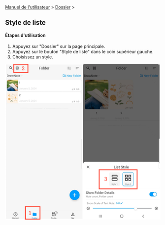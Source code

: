 [Manuel de l'utilisateur](/dragonnest/drawnote/manual/fr) > [Dossier](/dragonnest/drawnote/manual/fr/foldre) >

Style de liste
---
#### Étapes d'utilisation

1. Appuyez sur "Dossier" sur la page principale.
2. Appuyez sur le bouton "Style de liste" dans le coin supérieur gauche.
3. Choisissez un style.

![](imgs/list_style.png)